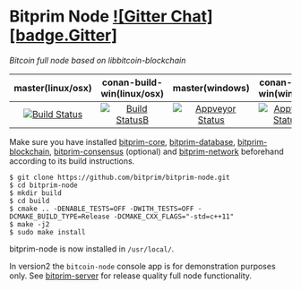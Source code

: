 # Bitprim Node <a target="_blank" href="https://gitter.im/bitprim/Lobby">![Gitter Chat][badge.Gitter]</a>

*Bitcoin full node based on libbitcoin-blockchain*

| **master(linux/osx)** | **conan-build-win(linux/osx)**   | **master(windows)**   | **conan-build-win(windows)** |
|:------:|:-:|:-:|:-:|
| [![Build Status](https://travis-ci.org/bitprim/bitprim-node.svg)](https://travis-ci.org/bitprim/bitprim-node)       | [![Build StatusB](https://travis-ci.org/bitprim/bitprim-node.svg?branch=conan-build-win)](https://travis-ci.org/bitprim/bitprim-node?branch=conan-build-win)  | [![Appveyor Status](https://ci.appveyor.com/api/projects/status/github/bitprim/bitprim-node?svg=true)](https://ci.appveyor.com/project/bitprim/bitprim-node)  | [![Appveyor StatusB](https://ci.appveyor.com/api/projects/status/github/bitprim/bitprim-node?branch=conan-build-win&svg=true)](https://ci.appveyor.com/project/bitprim/bitprim-node?branch=conan-build-win)  |

Make sure you have installed [bitprim-core](https://github.com/bitprim/bitprim-core), [bitprim-database](https://github.com/bitprim/bitprim-database), [bitprim-blockchain](https://github.com/bitprim/bitprim-blockchain), [bitprim-consensus](https://github.com/bitprim/bitprim-consensus) (optional) and [bitprim-network](https://github.com/bitprim/bitprim-network) beforehand according to its build instructions.

```
$ git clone https://github.com/bitprim/bitprim-node.git
$ cd bitprim-node
$ mkdir build
$ cd build
$ cmake .. -DENABLE_TESTS=OFF -DWITH_TESTS=OFF -DCMAKE_BUILD_TYPE=Release -DCMAKE_CXX_FLAGS="-std=c++11" 
$ make -j2
$ sudo make install
```

bitprim-node is now installed in `/usr/local/`.

In version2 the `bitcoin-node` console app is for demonstration purposes only. See [bitprim-server](https://github.com/bitprim/bitprim-server) for release quality full node functionality.
